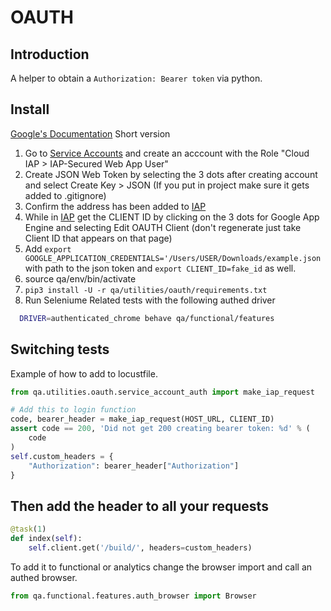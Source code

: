 # OAUTH

## Introduction

A helper to obtain a `Authorization: Bearer token` via python.


## Install

[Google's Documentation](https://cloud.google.com/iap/docs/authentication-howto)
Short version

  1. Go to [Service Accounts](https://console.cloud.google.com/iam-admin/serviceaccounts)
  and create an acccount with the Role "Cloud IAP > IAP-Secured Web App User"
  2. Create JSON Web Token by selecting the 3 dots after creating account and
  select Create Key > JSON (If you put in project make sure it gets added to .gitignore)
  3. Confirm the address has been added to [IAP](https://console.cloud.google.com/iam-admin/IAPproject?)
  4. While in [IAP](https://console.cloud.google.com/iam-admin/IAPproject?)
  get the CLIENT ID by clicking on the 3 dots for Google App Engine and selecting
  Edit OAUTH Client (don't regenerate just take Client ID that appears on that page)
  5. Add `export GOOGLE_APPLICATION_CREDENTIALS='/Users/USER/Downloads/example.json`
  with path to the json token and `export CLIENT_ID=fake_id` as well.
  6. source qa/env/bin/activate
  7. `pip3 install -U -r qa/utilities/oauth/requirements.txt`
  8. Run Seleniume Related tests with the following authed driver

```bash
  DRIVER=authenticated_chrome behave qa/functional/features
```


## Switching tests

Example of how to add to locustfile.

```python
from qa.utilities.oauth.service_account_auth import make_iap_request

# Add this to login function
code, bearer_header = make_iap_request(HOST_URL, CLIENT_ID)
assert code == 200, 'Did not get 200 creating bearer token: %d' % (
    code
)
self.custom_headers = {
    "Authorization": bearer_header["Authorization"]
}

```

## Then add the header to all your requests

```python
@task(1)
def index(self):
    self.client.get('/build/', headers=custom_headers)
```


To add it to functional or analytics change the browser import and call an
authed browser.

```python
from qa.functional.features.auth_browser import Browser
```
